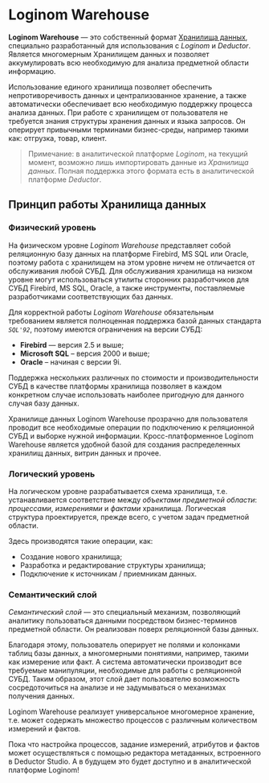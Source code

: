 # Loginom Warehouse

**Loginom Warehouse** — это собственный формат [Хранилища данных](https://wiki.loginom.ru/articles/data-warehouse.html), специально разработанный для использования с *Loginom* и *Deductor*. Является многомерным Хранилищем данных и позволяет аккумулировать всю необходимую для анализа предметной области информацию.

Использование единого хранилища позволяет обеспечить непротиворечивость данных и централизованное хранение, а также автоматически обеспечивает всю необходимую поддержку процесса анализа данных. При работе с хранилищем от пользователя не требуется знания структуры хранения данных и языка запросов. Он оперирует привычными терминами бизнес-среды, например такими как: отгрузка, товар, клиент.

> Примечание: в аналитической платформе *Loginom*, на текущий момент, возможно лишь импортировать данные из *Хранилища данных*. Полная поддержка этого формата есть в аналитической платформе *Deductor*.

## Принцип работы Хранилища данных

### Физический уровень

На физическом уровне *Loginom Warehouse* представляет собой реляционную базу данных на платформе Firebird, MS SQL или Oracle, поэтому работа с хранилищем на этом уровне ничем не отличается от обслуживания любой СУБД. Для обслуживания хранилища на низком уровне могут использоваться утилиты сторонних разработчиков для СУБД Firebird, MS SQL, Oracle, а также инструменты, поставляемые разработчиками соответствующих баз данных.

Для корректной работы *Loginom Warehouse* обязательным требованием является полноценная поддержка базой данных стандарта *`SQL'92`*, поэтому имеются ограничения на версии СУБД:

* **Firebird** — версия 2.5 и выше;
* **Microsoft SQL** – версия 2000 и выше;
* **Oracle** – начиная с версии 9i.

Поддержка нескольких различных по стоимости и производительности СУБД в качестве платформы хранилища позволяет в каждом конкретном случае использовать наиболее пригодную для данного случая базу данных.

Хранилище данных Loginom Warehouse прозрачно для пользователя проводит все необходимые операции по подключению к реляционной СУБД и выборке нужной информации. Кросс-платформенное Loginom Warehouse является удобной базой для создания распределенных хранилищ данных, витрин данных и прочее.

### Логический уровень

На логическом уровне разрабатывается схема хранилища, т.е. устанавливается соответствие между *объектами предметной области*: *процессами*, *измерениями* и *фактами* хранилища. Логическая структура проектируется, прежде всего, с учетом задач предметной области.

Здесь производятся такие операции, как:

* Создание нового хранилища;
* Разработка и редактирование структуры хранилища;
* Подключение к источникам / приемникам данных.

### Семантический слой

*Семантический слой* — это специальный механизм, позволяющий аналитику пользоваться данными посредством бизнес-терминов предметной области. Он реализован поверх реляционной базы данных.

Благодаря этому, пользователь оперирует не полями и колонками таблиц базы данных, а многомерными понятиями, например, такими как измерение или факт. А система автоматически производит все требуемые манипуляции, необходимые для работы с реляционной СУБД. Таким образом, этот слой дает пользователю возможность сосредоточиться на анализе и не задумываться о механизмах получения данных.

Loginom Warehouse реализует универсальное многомерное хранение, т.е. может содержать множество процессов с различным количеством измерений и фактов.

Пока что настройка процессов, задание измерений, атрибутов и фактов может осуществляться с помощью редактора метаданных, встроенного в Deductor Studio. А в будущем это будет доступно и в аналитической платформе Loginom!
